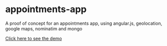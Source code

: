 appointments-app
================

A proof of concept for an appointments app, using angular.js, geolocation, google maps, nominatim and mongo

[Click here to see the demo](http://lhorie.github.com/appointments-app/)

